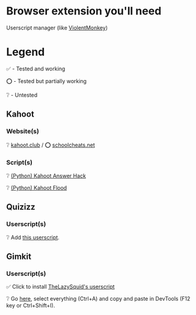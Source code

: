 # Browser extension you'll need

Userscript manager (like [ViolentMonkey](https://violentmonkey.github.io/get-it/))

# Legend

✅ - Tested and working

⭕ - Tested but partially working

❔ - Untested

## Kahoot

### Website(s)

❔ [kahoot.club](https://kahoot.club)  /  ⭕ [schoolcheats.net](https://schoolcheats.net/kahoot) 

### Script(s)

❔ [(Python) Kahoot Answer Hack](https://github.com/H4cK3dR4Du/Kahoot-Answer-Hack)

❔ [(Python) Kahoot Flood](https://github.com/H4cK3dR4Du/Kahoot-Flooder/blob/main/main.py)

## Quizizz

### Userscript(s)

❔ Add [this userscript](https://raw.githubusercontent.com/gbaranski/quizizz-cheat/refs/heads/master/scripts/tampermonkey-alternative-method.js).

## Gimkit

### Userscript(s)

✅ Click to install [TheLazySquid's userscript](https://raw.githubusercontent.com/TheLazySquid/GimkitCheat/main/build/bundle.user.js) 

❔ Go [here](https://raw.githubusercontent.com/pogforgor/cool-sites/refs/heads/main/cheatnetwork-gimkit.js), select everything (Ctrl+A) and copy and paste in DevTools (F12 key or Ctrl+Shift+I).

